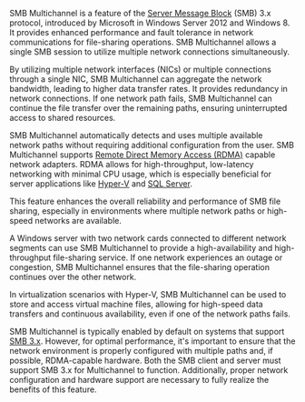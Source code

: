 SMB Multichannel is a feature of the [Server Message Block](../protocols/smb.md) (SMB) 3.x protocol, introduced by Microsoft in Windows Server 2012 and Windows 8. It provides enhanced performance and fault tolerance in network communications for file-sharing operations. SMB Multichannel allows a single SMB session to utilize multiple network connections simultaneously.

By utilizing multiple network interfaces (NICs) or multiple connections through a single NIC, SMB Multichannel can aggregate the network bandwidth, leading to higher data transfer rates. It provides redundancy in network connections. If one network path fails, SMB Multichannel can continue the file transfer over the remaining paths, ensuring uninterrupted access to shared resources.

SMB Multichannel automatically detects and uses multiple available network paths without requiring additional configuration from the user. SMB Multichannel supports [Remote Direct Memory Access (RDMA)](../misc/rdma.md) capable network adapters. RDMA allows for high-throughput, low-latency networking with minimal CPU usage, which is especially beneficial for server applications like [Hyper-V](../misc/hyperv.md) and [SQL Server](../databases/sqls.md).

This feature enhances the overall reliability and performance of SMB file sharing, especially in environments where multiple network paths or high-speed networks are available.

A Windows server with two network cards connected to different network segments can use SMB Multichannel to provide a high-availability and high-throughput file-sharing service. If one network experiences an outage or congestion, SMB Multichannel ensures that the file-sharing operation continues over the other network.

In virtualization scenarios with Hyper-V, SMB Multichannel can be used to store and access virtual machine files, allowing for high-speed data transfers and continuous availability, even if one of the network paths fails.

SMB Multichannel is typically enabled by default on systems that support [SMB 3.x](../protocols/smb3.md). However, for optimal performance, it's important to ensure that the network environment is properly configured with multiple paths and, if possible, RDMA-capable hardware. Both the SMB client and server must support SMB 3.x for Multichannel to function. Additionally, proper network configuration and hardware support are necessary to fully realize the benefits of this feature.

